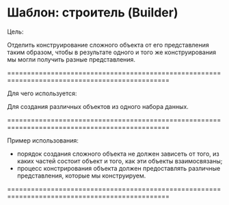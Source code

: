 
Шаблон: строитель (Builder)
=======================================================================================================
Цель:

Отделить конструирование сложного объекта от его представления таким образом, чтобы в результате одного 
и того же конструирования мы могли получить разные представления.

===============================================================================================

Для чего используется:

Для создания различных объектов из одного набора данных.

===============================================================================================

Пример использования:

- порядок создания сложного объекта не должен зависеть от того, из каких частей состоит объект и того, 
  как эти объекты взаимосвязаны;
- процесс констрирования объекта должен предоставлять различные представления, которые мы конструируем.

===============================================================================================